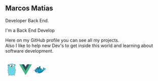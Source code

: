 ## Marcos Matias

Developer Back End.

I'm a Back End Develop <br/>

Here on my GitHub profile you can see all my projects.  
Also I like to help new Dev's to get inside this world and learning about software development.

<div style="display: inline_block"><br>
   <img align="center" alt="" height="40" width="40" src="https://raw.githubusercontent.com/devicons/devicon/master/icons/go/go-original.svg">
   <img align="center" alt="" height="40" width="40" src="https://raw.githubusercontent.com/devicons/devicon/master/icons/vuejs/vuejs-original.svg">
    <img align="center" alt="" height="40" width="40" src="https://raw.githubusercontent.com/devicons/devicon/master/icons/docker/docker-original.svg">
</div>


